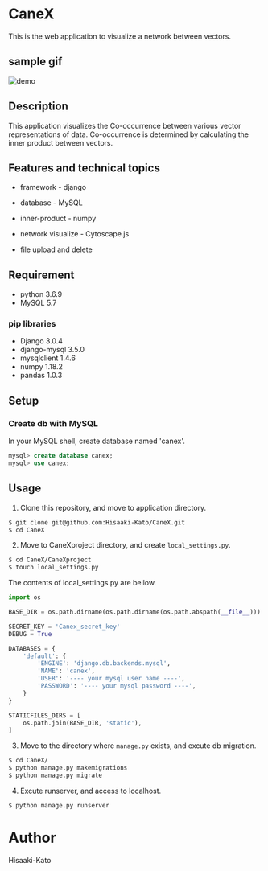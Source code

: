 
# CaneX

This is the web application to visualize a network between vectors.

## sample gif
![demo](https://raw.github.com/wiki/Hisaaki-Kato/CaneX/images/screenshot.gif)

## Description
This application visualizes the Co-occurrence between various vector representations of data. Co-occurrence is determined by calculating the inner product between vectors.

## Features and technical topics

* framework - django

* database - MySQL

* inner-product - numpy

* network visualize - Cytoscape.js

* file upload and delete

## Requirement
* python 3.6.9
* MySQL 5.7

### pip libraries

* Django 3.0.4
* django-mysql 3.5.0
* mysqlclient 1.4.6
* numpy 1.18.2
* pandas 1.0.3

## Setup

### Create db with MySQL

In your MySQL shell, create database named 'canex'.
```sql
mysql> create database canex;
mysql> use canex;
```

## Usage

1. Clone this repository, and move to application directory.
```bash
$ git clone git@github.com:Hisaaki-Kato/CaneX.git
$ cd CaneX
```

2. Move to CaneXproject directory, and create ```local_settings.py```.
```bash
$ cd CaneX/CaneXproject
$ touch local_settings.py
```
The contents of local_settings.py are bellow.
```python
import os

BASE_DIR = os.path.dirname(os.path.dirname(os.path.abspath(__file__)))

SECRET_KEY = 'Canex_secret_key'
DEBUG = True

DATABASES = {
    'default': {
        'ENGINE': 'django.db.backends.mysql',
        'NAME': 'canex',
        'USER': '---- your mysql user name ----',
        'PASSWORD': '---- your mysql password ----',
    }
}

STATICFILES_DIRS = [
    os.path.join(BASE_DIR, 'static'),
]
```

3. Move to the directory where ```manage.py``` exists, and excute db migration.
```bash
$ cd CaneX/
$ python manage.py makemigrations
$ python manage.py migrate
```

4. Excute runserver, and access to localhost.
```bash
$ python manage.py runserver
```

# Author
Hisaaki-Kato
